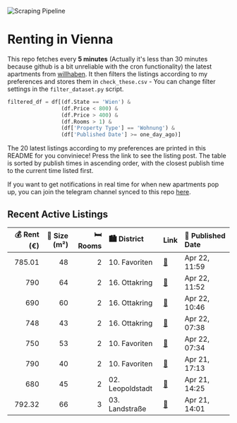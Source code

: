 ![Scraping Pipeline](https://github.com/AthomsG/renting-in-vienna/actions/workflows/run_pipeline.yml/badge.svg)


# Renting in Vienna

This repo fetches every **5 minutes** (Actually it's less than 30 minutes because github is a bit unreliable with the cron functionality) the latest apartments from [willhaben](https://www.willhaben.at/).
It then filters the listings according to my preferences and stores them in `check_these.csv` - You can change filter settings in the `filter_dataset.py` script.

```python
filtered_df = df[(df.State == 'Wien') & 
                 (df.Price < 800) &
                 (df.Price > 400) &
                 (df.Rooms > 1) &
                 (df['Property Type'] == 'Wohnung') &
                 (df['Published Date'] >= one_day_ago)]
```

The 20 latest listings according to my preferences are printed in this README for you conviniece! Press the link to see the listing post.
The table is sorted by publish times in ascending order, with the closest publish time to the current time listed first.

If you want to get notifications in real time for when new apartments pop up, you can join the telegram channel synced to this repo [here](https://t.me/+1HPAYOf5BSsyNTlk).

## Recent Active Listings

|   💰 Rent (€) |   📏 Size (m²) |   🛏️ Rooms | 🏙️ District      | Link                                                                                                                                                                                           | 📅 Published Date   |
|-------------:|--------------:|-----------:|:-----------------|:-----------------------------------------------------------------------------------------------------------------------------------------------------------------------------------------------|:-------------------|
|       785.01 |            48 |          2 | 10. Favoriten    | [🔗](https://www.willhaben.at/iad/immobilien/d/mietwohnungen/wien/wien-1100-favoriten/viola-park---2-zimmer-balkonwohnung---ihr-zuhause-mit-direkter-u1-anbindung-%7Cam-laaer-berg-1139947170/) | Apr 22, 11:59      |
|       790    |            64 |          2 | 16. Ottakring    | [🔗](https://www.willhaben.at/iad/immobilien/d/mietwohnungen/wien/wien-1160-ottakring/attraktive-2-zimmer-wohnung-n%C3%A4he-thaliastr.-unbefristet%21-790409516/)                               | Apr 22, 11:52      |
|       690    |            60 |          2 | 16. Ottakring    | [🔗](https://www.willhaben.at/iad/immobilien/d/mietwohnungen/wien/wien-1160-ottakring/helle-2-zimmer-wohnung-in-ottakring-788620535/)                                                           | Apr 22, 10:46      |
|       748    |            43 |          2 | 16. Ottakring    | [🔗](https://www.willhaben.at/iad/immobilien/d/mietwohnungen/wien/wien-1160-ottakring/2-zimmerwohnung-im-2.og-mit-loggia-1221595165/)                                                           | Apr 22, 07:38      |
|       750    |            53 |          2 | 10. Favoriten    | [🔗](https://www.willhaben.at/iad/immobilien/d/mietwohnungen/wien/wien-1100-favoriten/wundersch%C3%B6ne-2-zimmerwohnung-im-10.-bezirk%21%21-360%C2%B0--3d-grad-besichtigung-1045577323/)        | Apr 22, 07:34      |
|       790    |            40 |          2 | 10. Favoriten    | [🔗](https://www.willhaben.at/iad/immobilien/d/mietwohnungen/wien/wien-1100-favoriten/provisionsfrei---2-zimmer-apartment-mit-toller-anbindung-976837166/)                                      | Apr 21, 17:13      |
|       680    |            45 |          2 | 02. Leopoldstadt | [🔗](https://www.willhaben.at/iad/immobilien/d/mietwohnungen/wien/wien-1020-leopoldstadt/charmante-helle-2-zimmer-wohnung-mit-wohlf%C3%BChlbad-und-einbauk%C3%BCche-1644504246/)                | Apr 21, 14:25      |
|       792.32 |            66 |          3 | 03. Landstraße   | [🔗](https://www.willhaben.at/iad/immobilien/d/mietwohnungen/wien/wien-1030-landstra%C3%9Fe/%28reserviert%29-hauptmiete-unbefristet-2031684765/)                                                | Apr 21, 14:01      |
